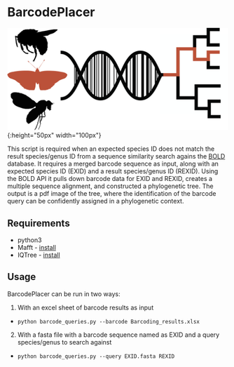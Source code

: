 # BarcodePlacer

![Logo.](data/barcode_logo.png){:height="50px" width="100px"}

This script is required when an expected species ID does not match the result species/genus ID from a sequence similarity search agains the [BOLD](https://www.boldsystems.org/index.php) database. It requires a merged barcode sequence as input, along with an expected species ID (EXID) and a result species/genus ID (REXID). Using the BOLD API it pulls down barcode data for EXID and REXID, creates a multiple sequence alignment, and constructed a phylogenetic tree. The output is a pdf image of the tree, where the identification of the barcode query can be confidently assigned in a phylogenetic context. 

## Requirements

* python3
* Mafft - [install](https://mafft.cbrc.jp/alignment/software/source.html)
* IQTree - [install](http://www.iqtree.org/doc/Quickstart)

## Usage

BarcodePlacer can be run in two ways:

1. With an excel sheet of barcode results as input

  - `python barcode_queries.py --barcode Barcoding_results.xlsx`

2. With a fasta file with a barcode sequence named as EXID and a query species/genus to search against

  - `python barcode_queries.py --query EXID.fasta REXID`
